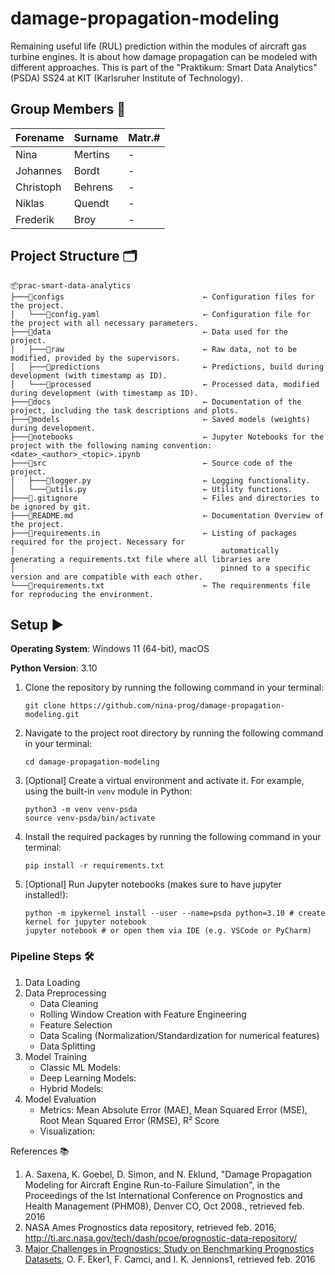 # damage-propagation-modeling
Remaining useful life (RUL) prediction within the modules of aircraft gas turbine engines.  It is about how damage propagation can be modeled with different approaches. This is part of the "Praktikum: Smart Data Analytics" (PSDA) SS24 at KIT (Karlsruher Institute of Technology). 

## Group Members 👤 
| Forename  | Surname | Matr.#  |
|-----------|---------|---------|
| Nina      | Mertins | - |
| Johannes  | Bordt   | - |
| Christoph | Behrens | - |
| Niklas    | Quendt  | - |
| Frederik  | Broy     | - |

## Project Structure 🗂️
```
📦prac-smart-data-analytics
├───📂configs                               ← Configuration files for the project.
│   └───📄config.yaml                       ← Configuration file for the project with all necessary parameters.
├───📂data                                  ← Data used for the project.
│   ├───📂raw                               ← Raw data, not to be modified, provided by the supervisors.
│   ├───📂predictions                       ← Predictions, build during development (with timestamp as ID).
│   └───📂processed                         ← Processed data, modified during development (with timestamp as ID).
├───📂docs                                  ← Documentation of the project, including the task descriptions and plots.
├───📂models                                ← Saved models (weights) during development.
├───📂notebooks                             ← Jupyter Notebooks for the project with the following naming convention: <date>_<author>_<topic>.ipynb
├───📂src                                   ← Source code of the project.
│   ├───📄logger.py                         ← Logging functionality.
│   └───📄utils.py                          ← Utility functions.
├───📄.gitignore                            ← Files and directories to be ignored by git.
├───📄README.md                             ← Documentation Overview of the project.
├───📄requirements.in                       ← Listing of packages required for the project. Necessary for 
│                                              automatically generating a requirements.txt file where all libraries are 
│                                              pinned to a specific version and are compatible with each other.
└───📄requirements.txt                      ← The requirenments file for reproducing the environment.
```

## Setup ▶️
**Operating System**: Windows 11 (64-bit), macOS

**Python Version**: 3.10

1. Clone the repository by running the following command in your terminal:

   ```
   git clone https://github.com/nina-prog/damage-propagation-modeling.git
   ```

2. Navigate to the project root directory by running the following command in your terminal:

   ```
   cd damage-propagation-modeling
   ```

3. [Optional] Create a virtual environment and activate it. For example, using the built-in `venv` module in Python:

   ```
   python3 -m venv venv-psda
   source venv-psda/bin/activate
   ```

5. Install the required packages by running the following command in your terminal:

   ```
   pip install -r requirements.txt
   ```
   
7. [Optional] Run Jupyter notebooks (makes sure to have jupyter installed!):

   ```
   python -m ipykernel install --user --name=psda python=3.10 # create kernel for jupyter notebook
   jupyter notebook # or open them via IDE (e.g. VSCode or PyCharm)
   ```
   
### Pipeline Steps 🛠️
1. Data Loading
2. Data Preprocessing
   * Data Cleaning
   * Rolling Window Creation with Feature Engineering
   * Feature Selection
   * Data Scaling (Normalization/Standardization for numerical features)
   * Data Splitting
3. Model Training
   * Classic ML Models: 
   * Deep Learning Models: 
   * Hybrid Models: 
4. Model Evaluation
   * Metrics: Mean Absolute Error (MAE), Mean Squared Error (MSE), Root Mean Squared Error (RMSE), R² Score
   * Visualization:

References 📚
1. A. Saxena, K. Goebel, D. Simon, and N. Eklund, "Damage Propagation Modeling for Aircraft Engine Run-to-Failure Simulation", in the Proceedings of the Ist International Conference on Prognostics and Health Management (PHM08), Denver CO, Oct 2008., retrieved feb. 2016
2. NASA Ames Prognostics data repository, retrieved feb. 2016, http://ti.arc.nasa.gov/tech/dash/pcoe/prognostic-data-repository/
3. [Major Challenges in Prognostics: Study on Benchmarking Prognostics Datasets](https://www.phmsociety.org/sites/phmsociety.org/files/phm_submission/2012/phmce_12_004.pdf), O. F. Eker1, F. Camci, and I. K. Jennions1, retrieved feb. 2016
